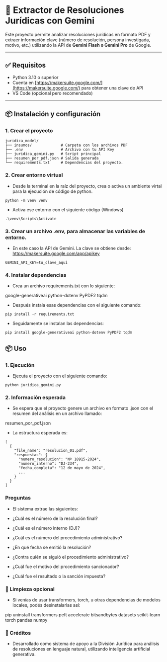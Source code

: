 # 🧠 Extractor de Resoluciones Jurídicas con Gemini

Este proyecto permite analizar resoluciones jurídicas en formato PDF y extraer información clave (número de resolución, persona investigada, motivo, etc.) utilizando la API de **Gemini Flash o Gemini Pro** de Google.

---

## ✅ Requisitos

- Python 3.10 o superior
- Cuenta en [https://makersuite.google.com/](https://makersuite.google.com/) para obtener una clave de API
- VS Code (opcional pero recomendado)

---

## 📦 Instalación y configuración

### 1. Crear el proyecto

```
juridica_model/
├── insumos/             # Carpeta con los archivos PDF
├── .env                 # Archivo con tu API Key
├── juridica_gemini.py   # Script principal
├── resumen_por_pdf.json # Salida generada
└── requirements.txt     # Dependencias del proyecto.
```

### 2. Crear entorno virtual

- Desde la terminal en la raíz del proyecto, crea o activa un ambiente virtal para la ejecución de código de python.
```
python -m venv venv
```
- Activa ese entorno con el siguiente código (Windows)
```
.\venv\Scripts\Activate
```
### 3. Crear un archivo .env, para almacenar las variables de entorno. 

- En este caso la API de Gemini. La clave se obtiene desde: https://makersuite.google.com/app/apikey
```
GEMINI_API_KEY=tu_clave_aquí
```
### 4. Instalar dependencias

- Crea un archivo requirements.txt con lo siguiente:

google-generativeai
python-dotenv
PyPDF2
tqdm

- Después instala esas dependencias con el siguiente comando:
```
pip install -r requirements.txt
```
- Seguidamente se instalan las dependencias:
```
pip install google-generativeai python-dotenv PyPDF2 tqdm
```
## 📦 Uso

### 1. Ejecución

- Ejecuta el proyecto con el siguiente comando:
```
python juridica_gemini.py
```
### 2. Información esperada

- Se espera que el proyecto genere un archivo en formato .json con el resumen del análisis en un archivo llamado:

resumen_por_pdf.json

- La estructura esperada es:
```
[
  {
    "file_name": "resolucion_01.pdf",
    "respuestas": {
      "numero_resolucion": "Nº 18915-2024",
      "numero_interno": "DJ-234",
      "fecha_completa": "12 de mayo de 2024",
      ...
    }
  }
]
```
### Preguntas

- El sistema extrae las siguientes:

- ¿Cuál es el número de la resolución final?

- ¿Cuál es el número interno (DJ)?

- ¿Cuál es el número del procedimiento administrativo?

- ¿En qué fecha se emitió la resolución?

- ¿Contra quién se siguió el procedimiento administrativo?

- ¿Cuál fue el motivo del procedimiento sancionador?

- ¿Cuál fue el resultado o la sanción impuesta?


### 🧹 Limpieza opcional

- Si venías de usar transformers, torch, u otras dependencias de modelos locales, podés desinstalarlas así:

pip uninstall transformers peft accelerate bitsandbytes datasets scikit-learn torch pandas numpy


### 💬 Créditos

- Desarrollado como sistema de apoyo a la División Jurídica para análisis de resoluciones en lenguaje natural, utilizando inteligencia artificial generativa.
